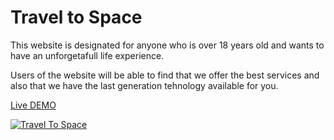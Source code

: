 # Travel to Space

This website is designated for anyone who is over 18 years old and wants to have an unforgetafull life experience.

Users of the website will be able to find that we offer the best services and also that we have the last generation tehnology available for you.

[Live DEMO](https://stefancucuta.github.io/project_1_/)

[![Travel To Space](https://StefanCucuta.github.io/project_1_/docs/preview.png)](https://stefancucuta.github.io/project_1_/)
